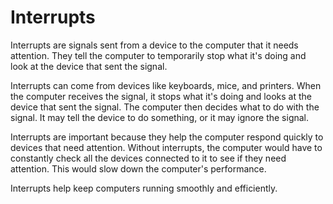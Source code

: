# Interrupts

Interrupts are signals sent from a device to the computer that it needs attention. They tell the computer to temporarily stop what it's doing and look at the device that sent the signal. 

Interrupts can come from devices like keyboards, mice, and printers. When the computer receives the signal, it stops what it's doing and looks at the device that sent the signal. The computer then decides what to do with the signal. It may tell the device to do something, or it may ignore the signal.

Interrupts are important because they help the computer respond quickly to devices that need attention. Without interrupts, the computer would have to constantly check all the devices connected to it to see if they need attention. This would slow down the computer's performance.

Interrupts help keep computers running smoothly and efficiently.
